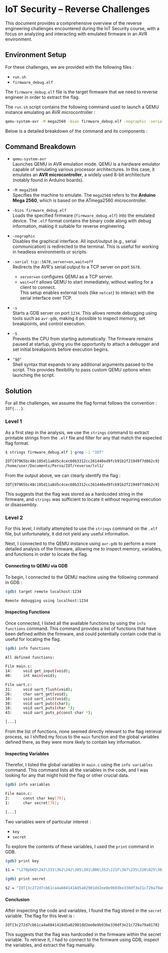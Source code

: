 # IoT Security – Reverse Challenges

This document provides a comprehensive overview of the reverse engineering challenges encountered during the IoT Security course, with a focus on analyzing and interacting with emulated firmware in an AVR environment.

## Environment Setup

For these challenges, we are provided with the following files :

- `run.sh`  
- `firmware_debug.elf`

The `firmware_debug.elf` file is the target firmware that we need to reverse engineer in order to extract the flag.

The `run.sh` script contains the following command used to launch a QEMU instance emulating an AVR microcontroller :

```bash
qemu-system-avr -M mega2560 -bios firmware_debug.elf -nographic -serial tcp::5678,server=on,wait=off -s -S "$@"
```

Below is a detailed breakdown of the command and its components :

## Command Breakdown

- `qemu-system-avr`  
  Launches QEMU in AVR emulation mode. QEMU is a hardware emulator capable of simulating various processor architectures. In this case, it emulates an **AVR microcontroller**, a widely used 8-bit architecture (notably found in Arduino boards).

- `-M mega2560`  
  Specifies the machine to emulate. The `mega2560` refers to the **Arduino Mega 2560**, which is based on the ATmega2560 microcontroller.

- `-bios firmware_debug.elf`  
  Loads the specified firmware (`firmware_debug.elf`) into the emulated device. The `.elf` format contains the binary code along with debug information, making it suitable for reverse engineering.

- `-nographic`  
  Disables the graphical interface. All input/output (e.g., serial communication) is redirected to the terminal. This is useful for working in headless environments or scripts.

- `-serial tcp::5678,server=on,wait=off`  
  Redirects the AVR's serial output to a TCP server on port `5678`.  
  - `server=on` configures QEMU as a TCP server.  
  - `wait=off` allows QEMU to start immediately, without waiting for a client to connect.  
  This setup enables external tools (like `netcat`) to interact with the serial interface over TCP.

- `-s`  
  Starts a GDB server on port `1234`. This allows remote debugging using tools such as `avr-gdb`, making it possible to inspect memory, set breakpoints, and control execution.

- `-S`  
  Prevents the CPU from starting automatically. The firmware remains paused at startup, giving you the opportunity to attach a debugger and set initial breakpoints before execution begins.

- `"$@"`  
  Shell syntax that expands to any additional arguments passed to the script. This provides flexibility to pass custom QEMU options when launching the script.

## Solution

For all the challenges, we assume the flag format follows the convention : `IOT{...}`.

### Level 1

As a first step in the analysis, we use the `strings` command to extract printable strings from the `.elf` file and filter for any that match the expected flag format.

```bash
$ strings firmware_debug.elf | grep -i "IOT"

IOT{97965bc48c105d11a8d5c4cec60b3312cc261440ed9fcb91b2f21949f7d862c9}
/home/user/Documents/Perso/IOT/reverse/lvl1/
```

From the output above, we can clearly identify the flag :

```
IOT{97965bc48c105d11a8d5c4cec60b3312cc261440ed9fcb91b2f21949f7d862c9}
```

This suggests that the flag was stored as a hardcoded string in the firmware, and `strings` was sufficient to locate it without requiring execution or disassembly.

### Level 2

For this level, I initially attempted to use the `strings` command on the `.elf` file, but unfortunately, it did not yield any useful information.

Next, I connected to the QEMU instance using `avr-gdb` to perform a more detailed analysis of the firmware, allowing me to inspect memory, variables, and functions in order to locate the flag.

#### Connecting to QEMU via GDB

To begin, I connected to the QEMU machine using the following command in GDB :

```bash
(gdb) target remote localhost:1234

Remote debugging using localhost:1234
```

#### Inspecting Functions

Once connected, I listed all the available functions by using the `info functions` command. This command provides a list of functions that have been defined within the firmware, and could potentially contain code that is useful for locating the flag.

```bash
(gdb) info functions

All defined functions:

File main.c:
14:     void get_input(void);
40:     int main(void);

File uart.c:
31:     void uart_flush(void);
26:     char uart_get(void);
10:     void uart_init(void);
38:     void uart_putc(char);
18:     void uart_puts(char *);
43:     void uart_puts_p(const char *);

[...]
```

From the list of functions, none seemed directly relevant to the flag retrieval process, so I shifted my focus to the `main` function and the global variables defined there, as they were more likely to contain key information.

#### Inspecting Variables

Therefor, I listed the global variables in `main.c` using the `info variables` command. This command lists all the variables in the code, and I was looking for any that might hold the flag or other crucial data.

```bash
(gdb) info variables

File main.c:
2:      const char key[70];
1:      char secret[70];

[...]
```

Two variables were of particular interest :

- `key`
- `secret`

To explore the contents of these variables, I used the `print` command in GDB.

```bash
(gdb) print key

$1 = "\270pbKQ\242\331\362\242\305\301\006\352\221F\367\235\320\025\301\221\273\360\326\022\3576L\264\274\246\237\b\305t+\237\243N\266<\004\352G_ϝ\210G\317\374u\231\215\222\312\375\\\344\033˗xHտ\270", <incomplete sequence \317>

(gdb) print secret

$2 = "IOT{3c272d7cb61ca4a6041418d5a02901dd2ee0e9b93be330df3e21c729a79a0178}"
```

#### Conclusion

After inspecting the code and variables, I found the flag stored in the `secret` variable. The flag for this level is :

```
IOT{3c272d7cb61ca4a6041418d5a02901dd2ee0e9b93be330df3e21c729a79a0178}
```

This suggests that the flag was hardcoded in the firmware within the secret variable. To retrieve it, I had to connect to the firmware using GDB, inspect the variables, and extract the flag manually.
